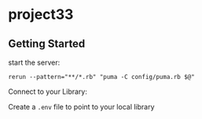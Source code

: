 # project33

## Getting Started

start the server:

```
rerun --pattern="**/*.rb" "puma -C config/puma.rb $@"
```

Connect to your Library:

Create a `.env` file to point to your local library
